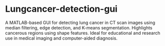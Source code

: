 # Lungcancer-detection-gui
A MATLAB-based GUI for detecting lung cancer in CT scan images using median filtering, edge detection, and K-means segmentation. Highlights cancerous regions using shape features. Ideal for educational and research use in medical imaging and computer-aided diagnosis.
